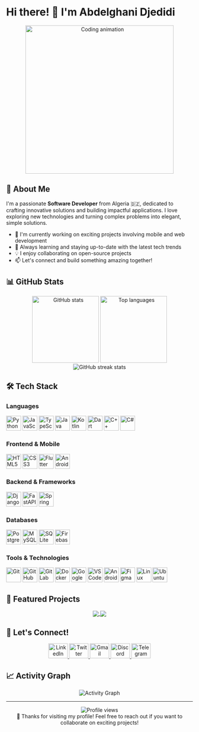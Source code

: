 # Hi there! 👋 I'm Abdelghani Djedidi

<div align="center">
  <img src="https://media.giphy.com/media/du3J3cXyzhj75IOgvA/giphy.gif" width="400" alt="Coding animation"/>
</div>

## 🚀 About Me

I'm a passionate **Software Developer** from Algeria 🇩🇿, dedicated to crafting innovative solutions and building impactful applications. I love exploring new technologies and turning complex problems into elegant, simple solutions.

- 🔭 I'm currently working on exciting projects involving mobile and web development
- 🌱 Always learning and staying up-to-date with the latest tech trends
- 💡 I enjoy collaborating on open-source projects
- 📫 Let's connect and build something amazing together!

## 📊 GitHub Stats

<div align="center">
  <img src="https://github-readme-stats.vercel.app/api?username=YOUR_GITHUB_USERNAME&hide_title=false&hide_rank=false&show_icons=true&include_all_commits=true&count_private=true&disable_animations=false&theme=tokyonight&locale=en&hide_border=true&bg_color=0D1117" height="180" alt="GitHub stats"/>
  <img src="https://github-readme-stats.vercel.app/api/top-langs?username=YOUR_GITHUB_USERNAME&locale=en&hide_title=false&layout=compact&card_width=320&langs_count=8&theme=tokyonight&hide_border=true&bg_color=0D1117" height="180" alt="Top languages"/>
</div>

<div align="center">
  <img src="https://github-readme-streak-stats.herokuapp.com/?user=YOUR_GITHUB_USERNAME&theme=tokyonight&hide_border=true&background=0D1117" alt="GitHub streak stats"/>
</div>

## 🛠️ Tech Stack

### Languages
<div align="left">
  <img src="https://cdn.jsdelivr.net/gh/devicons/devicon/icons/python/python-original.svg" height="40" alt="Python" title="Python"/>
  <img src="https://cdn.jsdelivr.net/gh/devicons/devicon/icons/javascript/javascript-original.svg" height="40" alt="JavaScript" title="JavaScript"/>
  <img src="https://cdn.jsdelivr.net/gh/devicons/devicon/icons/typescript/typescript-original.svg" height="40" alt="TypeScript" title="TypeScript"/>
  <img src="https://cdn.jsdelivr.net/gh/devicons/devicon/icons/java/java-original.svg" height="40" alt="Java" title="Java"/>
  <img src="https://cdn.jsdelivr.net/gh/devicons/devicon/icons/kotlin/kotlin-original.svg" height="40" alt="Kotlin" title="Kotlin"/>
  <img src="https://cdn.jsdelivr.net/gh/devicons/devicon/icons/dart/dart-original.svg" height="40" alt="Dart" title="Dart"/>
  <img src="https://cdn.jsdelivr.net/gh/devicons/devicon/icons/cplusplus/cplusplus-original.svg" height="40" alt="C++" title="C++"/>
  <img src="https://cdn.jsdelivr.net/gh/devicons/devicon/icons/csharp/csharp-original.svg" height="40" alt="C#" title="C#"/>
</div>

### Frontend & Mobile
<div align="left">
  <img src="https://cdn.jsdelivr.net/gh/devicons/devicon/icons/html5/html5-original.svg" height="40" alt="HTML5" title="HTML5"/>
  <img src="https://cdn.jsdelivr.net/gh/devicons/devicon/icons/css3/css3-original.svg" height="40" alt="CSS3" title="CSS3"/>
  <img src="https://cdn.jsdelivr.net/gh/devicons/devicon/icons/flutter/flutter-original.svg" height="40" alt="Flutter" title="Flutter"/>
  <img src="https://cdn.jsdelivr.net/gh/devicons/devicon/icons/android/android-original.svg" height="40" alt="Android" title="Android"/>
</div>

### Backend & Frameworks
<div align="left">
  <img src="https://cdn.jsdelivr.net/gh/devicons/devicon/icons/django/django-plain.svg" height="40" alt="Django" title="Django"/>
  <img src="https://cdn.jsdelivr.net/gh/devicons/devicon/icons/fastapi/fastapi-original.svg" height="40" alt="FastAPI" title="FastAPI"/>
  <img src="https://cdn.jsdelivr.net/gh/devicons/devicon/icons/spring/spring-original.svg" height="40" alt="Spring" title="Spring"/>
</div>

### Databases
<div align="left">
  <img src="https://cdn.jsdelivr.net/gh/devicons/devicon/icons/postgresql/postgresql-original.svg" height="40" alt="PostgreSQL" title="PostgreSQL"/>
  <img src="https://cdn.jsdelivr.net/gh/devicons/devicon/icons/mysql/mysql-original.svg" height="40" alt="MySQL" title="MySQL"/>
  <img src="https://cdn.jsdelivr.net/gh/devicons/devicon/icons/sqlite/sqlite-original.svg" height="40" alt="SQLite" title="SQLite"/>
  <img src="https://cdn.jsdelivr.net/gh/devicons/devicon/icons/firebase/firebase-plain.svg" height="40" alt="Firebase" title="Firebase"/>
</div>

### Tools & Technologies
<div align="left">
  <img src="https://cdn.jsdelivr.net/gh/devicons/devicon/icons/git/git-original.svg" height="40" alt="Git" title="Git"/>
  <img src="https://cdn.jsdelivr.net/gh/devicons/devicon/icons/github/github-original.svg" height="40" alt="GitHub" title="GitHub"/>
  <img src="https://cdn.jsdelivr.net/gh/devicons/devicon/icons/gitlab/gitlab-original.svg" height="40" alt="GitLab" title="GitLab"/>
  <img src="https://cdn.jsdelivr.net/gh/devicons/devicon/icons/docker/docker-original.svg" height="40" alt="Docker" title="Docker"/>
  <img src="https://cdn.jsdelivr.net/gh/devicons/devicon/icons/googlecloud/googlecloud-original.svg" height="40" alt="Google Cloud" title="Google Cloud"/>
  <img src="https://cdn.jsdelivr.net/gh/devicons/devicon/icons/vscode/vscode-original.svg" height="40" alt="VS Code" title="VS Code"/>
  <img src="https://cdn.jsdelivr.net/gh/devicons/devicon/icons/androidstudio/androidstudio-original.svg" height="40" alt="Android Studio" title="Android Studio"/>
  <img src="https://cdn.jsdelivr.net/gh/devicons/devicon/icons/figma/figma-original.svg" height="40" alt="Figma" title="Figma"/>
  <img src="https://cdn.jsdelivr.net/gh/devicons/devicon/icons/linux/linux-original.svg" height="40" alt="Linux" title="Linux"/>
  <img src="https://cdn.jsdelivr.net/gh/devicons/devicon/icons/ubuntu/ubuntu-plain.svg" height="40" alt="Ubuntu" title="Ubuntu"/>
</div>

## 🌟 Featured Projects

<!-- Add your best projects here -->
<div align="center">
  <a href="https://github.com/YOUR_USERNAME/PROJECT_1">
    <img align="center" src="https://github-readme-stats.vercel.app/api/pin/?username=YOUR_USERNAME&repo=PROJECT_1&theme=tokyonight&hide_border=true&bg_color=0D1117" />
  </a>
  <a href="https://github.com/YOUR_USERNAME/PROJECT_2">
    <img align="center" src="https://github-readme-stats.vercel.app/api/pin/?username=YOUR_USERNAME&repo=PROJECT_2&theme=tokyonight&hide_border=true&bg_color=0D1117" />
  </a>
</div>

## 🤝 Let's Connect!

<div align="center">
  <a href="https://linkedin.com/in/YOUR_LINKEDIN" target="_blank">
    <img src="https://raw.githubusercontent.com/maurodesouza/profile-readme-generator/master/src/assets/icons/social/linkedin/default.svg" width="52" height="40" alt="LinkedIn"/>
  </a>
  <a href="https://twitter.com/YOUR_TWITTER" target="_blank">
    <img src="https://raw.githubusercontent.com/maurodesouza/profile-readme-generator/master/src/assets/icons/social/twitter/default.svg" width="52" height="40" alt="Twitter"/>
  </a>
  <a href="mailto:your.email@gmail.com">
    <img src="https://raw.githubusercontent.com/maurodesouza/profile-readme-generator/master/src/assets/icons/social/gmail/default.svg" width="52" height="40" alt="Gmail"/>
  </a>
  <a href="https://discord.gg/YOUR_DISCORD" target="_blank">
    <img src="https://raw.githubusercontent.com/maurodesouza/profile-readme-generator/master/src/assets/icons/social/discord/default.svg" width="52" height="40" alt="Discord"/>
  </a>
  <a href="https://t.me/YOUR_TELEGRAM" target="_blank">
    <img src="https://raw.githubusercontent.com/maurodesouza/profile-readme-generator/master/src/assets/icons/social/telegram/default.svg" width="52" height="40" alt="Telegram"/>
  </a>
</div>

## 📈 Activity Graph

<div align="center">
  <img src="https://github-readme-activity-graph.vercel.app/graph?username=YOUR_GITHUB_USERNAME&theme=tokyo-night&bg_color=0D1117&hide_border=true&line=58A6FF&point=58A6FF&area_color=58A6FF&area=true" alt="Activity Graph"/>
</div>

---

<div align="center">
  <img src="https://komarev.com/ghpvc/?username=YOUR_GITHUB_USERNAME&label=Profile%20views&color=0e75b6&style=flat" alt="Profile views"/>
</div>

<div align="center">
  💙 Thanks for visiting my profile! Feel free to reach out if you want to collaborate on exciting projects!
</div>
